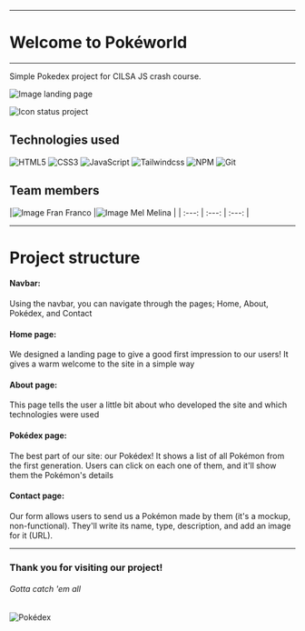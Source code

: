 
---

# Welcome to Pokéworld

---

Simple Pokedex project for CILSA JS crash course.

![Image landing page](https://media.discordapp.net/attachments/854123718753779762/1054972681130344548/image.png?width=623&height=468)

![Icon status project](http://img.shields.io/static/v1?label=STATUS&message=In%20development&color=RED&style=for-the-badge)

## Technologies used

![HTML5](https://img.shields.io/badge/html5-%23E34F26.svg?style=for-the-badge&logo=html5&logoColor=white) ![CSS3](https://img.shields.io/badge/css3-%231572B6.svg?style=for-the-badge&logo=css3&logoColor=white) ![JavaScript](https://img.shields.io/badge/javascript-%23323330.svg?style=for-the-badge&logo=javascript&logoColor=%23F7DF1E) ![Tailwindcss](https://img.shields.io/badge/tailwind-%23323330.svg?style=for-the-badge&logo=tailwindcss) ![NPM](https://img.shields.io/badge/NPM-%23000000.svg?style=for-the-badge&logo=npm) ![Git](https://img.shields.io/badge/git-%23F05033.svg?style=for-the-badge&logo=git&logoColor=white)


## Team members

|![Image Fran](https://media.tenor.com/jHHKjbx6ZIoAAAAC/pikachu.gif) Franco |![Image Mel](https://media.tenor.com/zbx56E55ql8AAAAd/pokemon-vulpix.gif) Melina |
| :---: | :---: | :---: |

---

# Project structure

#### Navbar:

Using the navbar, you can navigate through the pages; Home, About, Pokédex, and Contact  


#### Home page:

We designed a landing page to give a good first impression to our users! It gives a warm welcome to the site in a simple way

#### About page:

This page tells the user a little bit about who developed the site and which technologies were used

#### Pokédex page:

The best part of our site: our Pokédex! It shows a list of all Pokémon from the first generation. Users can click on each one of them, and it'll show them the Pokémon's details

#### Contact page:

Our form allows users to send us a Pokémon made by them (it's a mockup, non-functional). They'll write its name, type, description, and add an image for it (URL).  
 

----------------------------

### Thank you for visiting our project!  
###### Gotta catch 'em all

![Pokédex](https://assets.vg247.com/current/2016/08/pkmn_pokedex.jpg)